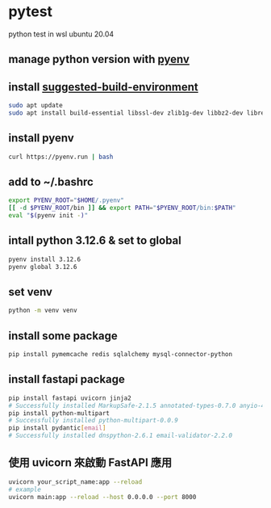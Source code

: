 # pytest
python test in wsl ubuntu 20.04

## manage python version with [pyenv](https://github.com/pyenv/pyenv)

## install [suggested-build-environment](https://github.com/pyenv/pyenv/wiki#suggested-build-environment)
```bash
sudo apt update
sudo apt install build-essential libssl-dev zlib1g-dev libbz2-dev libreadline-dev libsqlite3-dev curl git libncursesw5-dev xz-utils tk-dev libxml2-dev libxmlsec1-dev libffi-dev liblzma-dev
```
## install pyenv
```bash
curl https://pyenv.run | bash
```

## add to ~/.bashrc
```bash
export PYENV_ROOT="$HOME/.pyenv"
[[ -d $PYENV_ROOT/bin ]] && export PATH="$PYENV_ROOT/bin:$PATH"
eval "$(pyenv init -)"
```

## intall python 3.12.6 & set to global
```bash
pyenv install 3.12.6
pyenv global 3.12.6
```

## set venv
```bash
python -m venv venv
```

## install some package
```bash
pip install pymemcache redis sqlalchemy mysql-connector-python
```

## install fastapi package
```bash
pip install fastapi uvicorn jinja2
# Successfully installed MarkupSafe-2.1.5 annotated-types-0.7.0 anyio-4.4.0 click-8.1.7 fastapi-0.115.0 h11-0.14.0 idna-3.10 jinja2-3.1.4 pydantic-2.9.2 pydantic-core-2.23.4 sniffio-1.3.1 starlette-0.38.5 uvicorn-0.30.6
pip install python-multipart
# Successfully installed python-multipart-0.0.9
pip install pydantic[email]
# Successfully installed dnspython-2.6.1 email-validator-2.2.0
```

## 使用 uvicorn 來啟動 FastAPI 應用
```bash
uvicorn your_script_name:app --reload
# example
uvicorn main:app --reload --host 0.0.0.0 --port 8000
```
